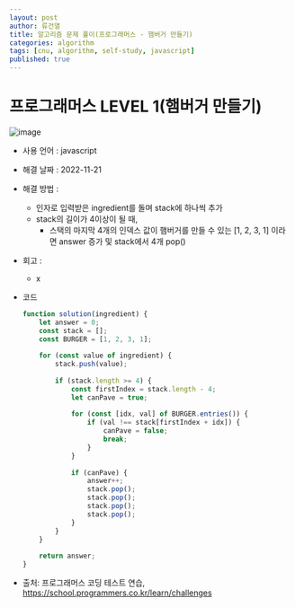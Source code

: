 ```yaml
---
layout: post
author: 류건열
title: 알고리즘 문제 풀이(프로그래머스 - 햄버거 만들기)
categories: algorithm
tags: [cnu, algorithm, self-study, javascript]
published: true
---
```


# 프로그래머스 LEVEL 1(햄버거 만들기)

  ![image](https://user-images.githubusercontent.com/34560965/203064999-b263c3fa-21ec-483c-bbf2-2d9bc5eac4ec.png)

  - 사용 언어 : javascript

  - 해결 날짜 : 2022-11-21

  - 해결 방법 :
    - 인자로 입력받은 ingredient를 돌며 stack에 하나씩 추가
    - stack의 길이가 4이상이 될 때, 
      - 스택의 마지막 4개의 인덱스 값이 햄버거를 만들 수 있는 [1, 2, 3, 1] 이라면 answer 증가 및 stack에서 4개 pop()

  - 회고 : 
    - x
  
  - 코드

    ```javascript
    function solution(ingredient) {
        let answer = 0;
        const stack = [];
        const BURGER = [1, 2, 3, 1];
        
        for (const value of ingredient) {
            stack.push(value);
            
            if (stack.length >= 4) {
                const firstIndex = stack.length - 4;
                let canPave = true;
                
                for (const [idx, val] of BURGER.entries()) {
                    if (val !== stack[firstIndex + idx]) {
                        canPave = false;
                        break;
                    }
                }
                
                if (canPave) {
                    answer++;
                    stack.pop();
                    stack.pop();
                    stack.pop();
                    stack.pop();
                }
            }
        }
        
        return answer;
    }
    ```
    
  - 출처: 프로그래머스 코딩 테스트 연습, https://school.programmers.co.kr/learn/challenges
